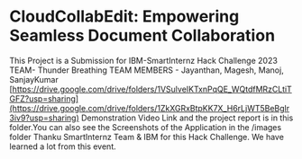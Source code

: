# CloudCollabEdit: Empowering Seamless Document Collaboration

This Project is a Submission for IBM-SmartInternz Hack Challenge 2023
TEAM- Thunder Breathing
TEAM MEMBERS - Jayanthan, Magesh, Manoj, SanjayKumar
[https://drive.google.com/drive/folders/1VSulveIKTxnPqQE_WQtdfMRzCLtiTGFZ?usp=sharing](https://drive.google.com/drive/folders/1ZkXGRxBtpKK7X_H6rLjWT5BeBglr3iv9?usp=sharing)
Demonstration Video Link and the project report is in this folder.You can also see the Screenshots of the Application in the /images folder
Thanku SmartInternz Team & IBM for this Hack Challenge. We have learned a lot from this event.



